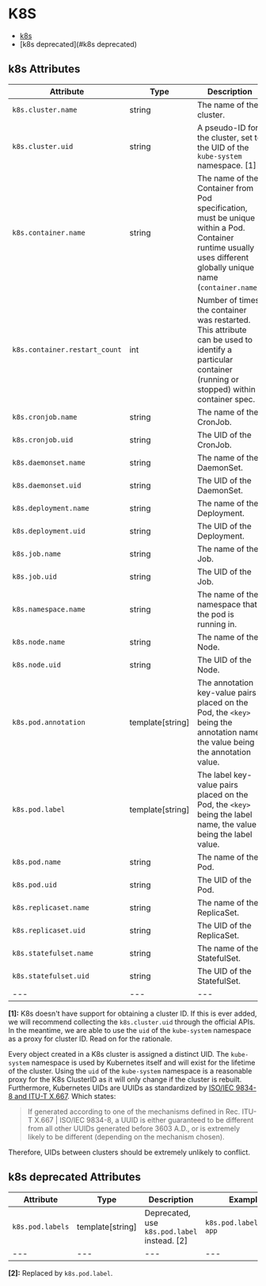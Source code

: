 
<!--- Hugo front matter used to generate the website version of this page:
--->

# K8S

- [k8s](#k8s)
- [k8s deprecated](#k8s deprecated)


## k8s Attributes

| Attribute  | Type | Description  | Examples  | Stability |
|---|---|---|---|---|
| `k8s.cluster.name` | string | The name of the cluster.  |`opentelemetry-cluster` | ![Experimental](https://img.shields.io/badge/-experimental-blue) |
| `k8s.cluster.uid` | string | A pseudo-ID for the cluster, set to the UID of the `kube-system` namespace. [1] |`218fc5a9-a5f1-4b54-aa05-46717d0ab26d` | ![Experimental](https://img.shields.io/badge/-experimental-blue) |
| `k8s.container.name` | string | The name of the Container from Pod specification, must be unique within a Pod. Container runtime usually uses different globally unique name (`container.name`).  |`redis` | ![Experimental](https://img.shields.io/badge/-experimental-blue) |
| `k8s.container.restart_count` | int | Number of times the container was restarted. This attribute can be used to identify a particular container (running or stopped) within a container spec.  |`0`; `2` | ![Experimental](https://img.shields.io/badge/-experimental-blue) |
| `k8s.cronjob.name` | string | The name of the CronJob.  |`opentelemetry` | ![Experimental](https://img.shields.io/badge/-experimental-blue) |
| `k8s.cronjob.uid` | string | The UID of the CronJob.  |`275ecb36-5aa8-4c2a-9c47-d8bb681b9aff` | ![Experimental](https://img.shields.io/badge/-experimental-blue) |
| `k8s.daemonset.name` | string | The name of the DaemonSet.  |`opentelemetry` | ![Experimental](https://img.shields.io/badge/-experimental-blue) |
| `k8s.daemonset.uid` | string | The UID of the DaemonSet.  |`275ecb36-5aa8-4c2a-9c47-d8bb681b9aff` | ![Experimental](https://img.shields.io/badge/-experimental-blue) |
| `k8s.deployment.name` | string | The name of the Deployment.  |`opentelemetry` | ![Experimental](https://img.shields.io/badge/-experimental-blue) |
| `k8s.deployment.uid` | string | The UID of the Deployment.  |`275ecb36-5aa8-4c2a-9c47-d8bb681b9aff` | ![Experimental](https://img.shields.io/badge/-experimental-blue) |
| `k8s.job.name` | string | The name of the Job.  |`opentelemetry` | ![Experimental](https://img.shields.io/badge/-experimental-blue) |
| `k8s.job.uid` | string | The UID of the Job.  |`275ecb36-5aa8-4c2a-9c47-d8bb681b9aff` | ![Experimental](https://img.shields.io/badge/-experimental-blue) |
| `k8s.namespace.name` | string | The name of the namespace that the pod is running in.  |`default` | ![Experimental](https://img.shields.io/badge/-experimental-blue) |
| `k8s.node.name` | string | The name of the Node.  |`node-1` | ![Experimental](https://img.shields.io/badge/-experimental-blue) |
| `k8s.node.uid` | string | The UID of the Node.  |`1eb3a0c6-0477-4080-a9cb-0cb7db65c6a2` | ![Experimental](https://img.shields.io/badge/-experimental-blue) |
| `k8s.pod.annotation` | template[string] | The annotation key-value pairs placed on the Pod, the `<key>` being the annotation name, the value being the annotation value.  |`k8s.pod.annotation.kubernetes.io/enforce-mountable-secrets=true`; `k8s.pod.annotation.mycompany.io/arch=x64`; `k8s.pod.annotation.data=` | ![Experimental](https://img.shields.io/badge/-experimental-blue) |
| `k8s.pod.label` | template[string] | The label key-value pairs placed on the Pod, the `<key>` being the label name, the value being the label value.  |`k8s.pod.label.app=my-app`; `k8s.pod.label.mycompany.io/arch=x64`; `k8s.pod.label.data=` | ![Experimental](https://img.shields.io/badge/-experimental-blue) |
| `k8s.pod.name` | string | The name of the Pod.  |`opentelemetry-pod-autoconf` | ![Experimental](https://img.shields.io/badge/-experimental-blue) |
| `k8s.pod.uid` | string | The UID of the Pod.  |`275ecb36-5aa8-4c2a-9c47-d8bb681b9aff` | ![Experimental](https://img.shields.io/badge/-experimental-blue) |
| `k8s.replicaset.name` | string | The name of the ReplicaSet.  |`opentelemetry` | ![Experimental](https://img.shields.io/badge/-experimental-blue) |
| `k8s.replicaset.uid` | string | The UID of the ReplicaSet.  |`275ecb36-5aa8-4c2a-9c47-d8bb681b9aff` | ![Experimental](https://img.shields.io/badge/-experimental-blue) |
| `k8s.statefulset.name` | string | The name of the StatefulSet.  |`opentelemetry` | ![Experimental](https://img.shields.io/badge/-experimental-blue) |
| `k8s.statefulset.uid` | string | The UID of the StatefulSet.  |`275ecb36-5aa8-4c2a-9c47-d8bb681b9aff` | ![Experimental](https://img.shields.io/badge/-experimental-blue) |
|---|---|---|---|---|

**[1]:** K8s doesn't have support for obtaining a cluster ID. If this is ever
added, we will recommend collecting the `k8s.cluster.uid` through the
official APIs. In the meantime, we are able to use the `uid` of the
`kube-system` namespace as a proxy for cluster ID. Read on for the
rationale.

Every object created in a K8s cluster is assigned a distinct UID. The
`kube-system` namespace is used by Kubernetes itself and will exist
for the lifetime of the cluster. Using the `uid` of the `kube-system`
namespace is a reasonable proxy for the K8s ClusterID as it will only
change if the cluster is rebuilt. Furthermore, Kubernetes UIDs are
UUIDs as standardized by
[ISO/IEC 9834-8 and ITU-T X.667](https://www.itu.int/ITU-T/studygroups/com17/oid.html).
Which states:

> If generated according to one of the mechanisms defined in Rec.
  ITU-T X.667 | ISO/IEC 9834-8, a UUID is either guaranteed to be
  different from all other UUIDs generated before 3603 A.D., or is
  extremely likely to be different (depending on the mechanism chosen).

Therefore, UIDs between clusters should be extremely unlikely to
conflict.



## k8s deprecated Attributes

| Attribute  | Type | Description  | Examples  | Stability |
|---|---|---|---|---|
| `k8s.pod.labels` | template[string] | Deprecated, use `k8s.pod.label` instead. [2] |`k8s.pod.label.app=my-app` | ![Deprecated](https://img.shields.io/badge/-deprecated-red) |
|---|---|---|---|---|

**[2]:** Replaced by `k8s.pod.label`.

